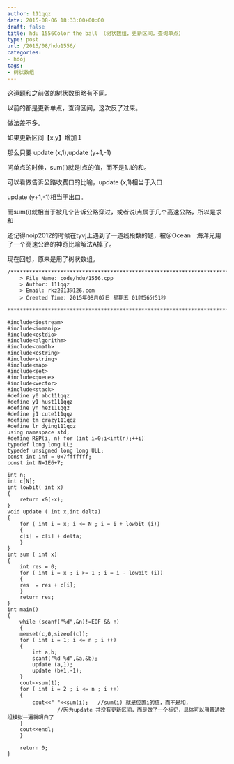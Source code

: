 ```yaml
---
author: 111qqz
date: 2015-08-06 18:33:00+00:00
draft: false
title: hdu 1556Color the ball （树状数组，更新区间，查询单点）
type: post
url: /2015/08/hdu1556/
categories:
- hdoj
tags:
- 树状数组
---
```





这道题和之前做的树状数组略有不同。




以前的都是更新单点，查询区间，这次反了过来。




做法差不多。




如果更新区间【x,y】增加１




那么只要 update (x,1),update (y+1,-1)




问单点的时候，sum(i)就是i点的值，而不是1..i的和。




可以看做告诉公路收费口的比喻，update (x,1)相当于入口




update (y+1,-1)相当于出口。




而sum(i)就相当于被几个告诉公路穿过，或者说i点属于几个高速公路，所以是求和




还记得noip2012的时候在tyvj上遇到了一道线段数的题，被＠Ocean　海洋兄用了一个高速公路的神奇比喻解法A掉了。




现在回想，原来是用了树状数组。






 

    
    /*************************************************************************
    	> File Name: code/hdu/1556.cpp
    	> Author: 111qqz
    	> Email: rkz2013@126.com 
    	> Created Time: 2015年08月07日 星期五 01时56分51秒
     ************************************************************************/
    
    #include<iostream>
    #include<iomanip>
    #include<cstdio>
    #include<algorithm>
    #include<cmath>
    #include<cstring>
    #include<string>
    #include<map>
    #include<set>
    #include<queue>
    #include<vector>
    #include<stack>
    #define y0 abc111qqz
    #define y1 hust111qqz
    #define yn hez111qqz
    #define j1 cute111qqz
    #define tm crazy111qqz
    #define lr dying111qqz
    using namespace std;
    #define REP(i, n) for (int i=0;i<int(n);++i)  
    typedef long long LL;
    typedef unsigned long long ULL;
    const int inf = 0x7fffffff;
    const int N=1E6+7;
    
    int n;
    int c[N];
    int lowbit( int x)
    {
        return x&(-x);
    }
    void update ( int x,int delta)
    {
        for ( int i = x; i <= N ; i = i + lowbit (i))
        {
    	c[i] = c[i] + delta;
        }
    }
    int sum ( int x)
    {
        int res = 0;
        for ( int i = x ; i >= 1 ; i = i - lowbit (i))
        {
    	res  = res + c[i];
        }
        return res;
    }
    int main()
    {
        while (scanf("%d",&n)!=EOF && n)
        {
    	memset(c,0,sizeof(c));
    	for ( int i = 1; i <= n ; i ++)
    	{
    	    int a,b;
    	    scanf("%d %d",&a,&b);
    	    update (a,1);
    	    update (b+1,-1);
    	}
    	cout<<sum(1);
    	for ( int i = 2 ; i <= n ; i ++)
    	{
    	    cout<<" "<<sum(i);   //sum(i) 就是位置i的值，而不是和，
    				//因为update 并没有更新区间，而是做了一个标记，具体可以用普通数组模拟一遍就明白了
    	}
    	cout<<endl;
        }
      
    	return 0;
    }
    



